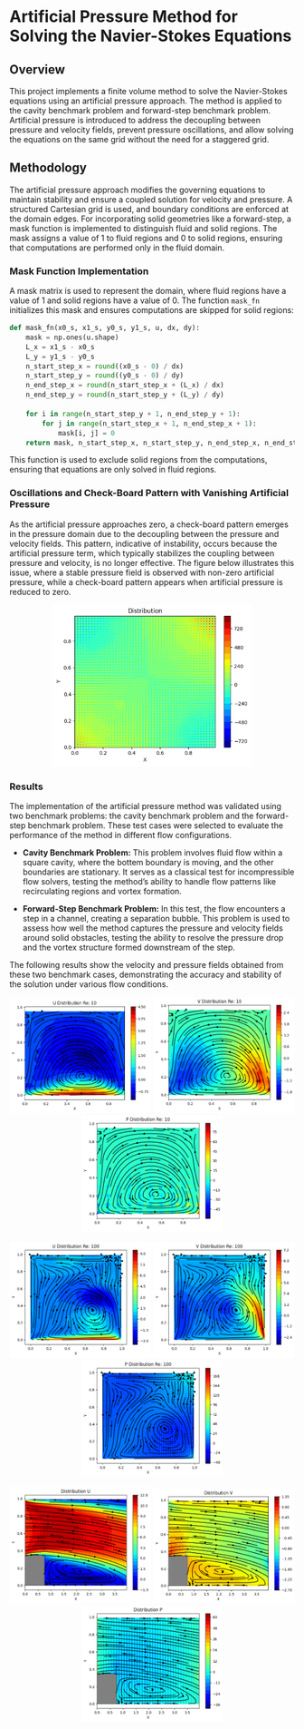 # Artificial Pressure Method for Solving the Navier-Stokes Equations

## Overview

This project implements a finite volume method to solve the Navier-Stokes equations using an artificial pressure approach. The method is applied to the cavity benchmark problem and forward-step benchmark problem. Artificial pressure is introduced to address the decoupling between pressure and velocity fields, prevent pressure oscillations, and allow solving the equations on the same grid without the need for a staggered grid.

## Methodology

The artificial pressure approach modifies the governing equations to maintain stability and ensure a coupled solution for velocity and pressure. A structured Cartesian grid is used, and boundary conditions are enforced at the domain edges. For incorporating solid geometries like a forward-step, a mask function is implemented to distinguish fluid and solid regions. The mask assigns a value of 1 to fluid regions and 0 to solid regions, ensuring that computations are performed only in the fluid domain.

### Mask Function Implementation

A mask matrix is used to represent the domain, where fluid regions have a value of 1 and solid regions have a value of 0. The function `mask_fn` initializes this mask and ensures computations are skipped for solid regions:

```python
def mask_fn(x0_s, x1_s, y0_s, y1_s, u, dx, dy):
    mask = np.ones(u.shape)
    L_x = x1_s - x0_s
    L_y = y1_s - y0_s
    n_start_step_x = round((x0_s - 0) / dx)
    n_start_step_y = round((y0_s - 0) / dy)
    n_end_step_x = round(n_start_step_x + (L_x) / dx)
    n_end_step_y = round(n_start_step_y + (L_y) / dy)

    for i in range(n_start_step_y + 1, n_end_step_y + 1):
        for j in range(n_start_step_x + 1, n_end_step_x + 1):
            mask[i, j] = 0
    return mask, n_start_step_x, n_start_step_y, n_end_step_x, n_end_step_y
```
This function is used to exclude solid regions from the computations, ensuring that equations are only solved in fluid regions.

### Oscillations and Check-Board Pattern with Vanishing Artificial Pressure


As the artificial pressure approaches zero, a check-board pattern emerges in the pressure domain due to the decoupling between the pressure and velocity fields. This pattern, indicative of instability, occurs because the artificial pressure term, which typically stabilizes the coupling between pressure and velocity, is no longer effective. The figure below illustrates this issue, where a stable pressure field is observed with non-zero artificial pressure, while a check-board pattern appears when artificial pressure is reduced to zero.
<p align="center">
  <img src="Images/image036.png" width="350"/>
</p>

### Results

The implementation of the artificial pressure method was validated using two benchmark problems: the cavity benchmark problem and the forward-step benchmark problem. These test cases were selected to evaluate the performance of the method in different flow configurations.

- **Cavity Benchmark Problem:** This problem involves fluid flow within a square cavity, where the bottem boundary is moving, and the other boundaries are stationary. It serves as a classical test for incompressible flow solvers, testing the method’s ability to handle flow patterns like recirculating regions and vortex formation.
  
- **Forward-Step Benchmark Problem:** In this test, the flow encounters a step in a channel, creating a separation bubble. This problem is used to assess how well the method captures the pressure and velocity fields around solid obstacles, testing the ability to resolve the pressure drop and the vortex structure formed downstream of the step.

The following results show the velocity and pressure fields obtained from these two benchmark cases, demonstrating the accuracy and stability of the solution under various flow conditions.

<p align="center">
  <img src="Images/image048.png" width="250"/>
  <img src="Images/image050.png" width="250"/>
  <img src="Images/image052.png" width="250"/>
</p>
<p align="center">
  <img src="Images/image054.png" width="250"/>
  <img src="Images/image056.png" width="250"/>
  <img src="Images/image058.png" width="250"/>
</p>
<p align="center">
  <img src="Images/image116.png"  width="250"/>
  <img src="Images/image118.png"  width="250"/>
  <img src="Images/image120.png"  width="250"/>
</p>

